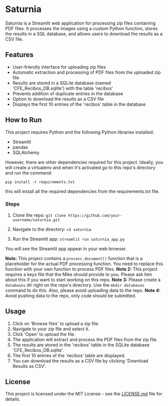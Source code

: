# Saturnia

Saturnia is a Streamlit web application for processing zip files containing PDF files. It processes the images using a custom Python function, stores the results in a SQL database, and allows users to download the results as a CSV file.

## Features

- User-friendly interface for uploading zip files
- Automatic extraction and processing of PDF files from the uploaded zip file
- Results are stored in a SQLite database (named 'CFE_Recibos_DB.sqlite') with the table 'recibos'
- Prevents addition of duplicate entries in the database
- Option to download the results as a CSV file
- Displays the first 10 entries of the 'recibos' table in the database

## How to Run

This project requires Python and the following Python libraries installed:

- Streamlit
- pandas
- SQLAlchemy

However, there are other dependencies required for this project. Ideally, you will create a virtualenv and when it's activated go to this repo's 
directory and run the command:

`pip install -r requirements.txt`

this will install all the required dependencies from the requirements.txt file.

### Steps

1. Clone the repo:
    `git clone https://github.com/your-username/saturnia.git`

2. Navigate to the directory:
    `cd saturnia`

3. Run the Streamlit app:
    `streamlit run saturnia_app.py`

You will see the Streamlit app appear in your web browser.

**Note:** This project contains a `process_document()` function that is a placeholder for the actual PDF processing function. You need to replace this function with your own function to process PDF files. 
**Note 2:** This project requires a keys file that the Mike should provide to you. Please ask him about this if you want to start working on this repo. 
**Note 3:** Please create a `databases` dir right on the repo's directory.  Use the `mkdir databases` command to do this. Also, please avoid uploading data to the repo.
**Note 4:** Avoid pushing data to the repo, only code should be submitted. 

## Usage

1. Click on 'Browse files' to upload a zip file.
2. Navigate to your zip file and select it.
3. Click 'Open' to upload the file.
4. The application will extract and process the PDF files from the zip file.
5. The results are stored in the 'recibos' table in the SQLite database 'CFE_Recibos_DB.sqlite'.
6. The first 10 entries of the 'recibos' table are displayed.
7. You can download the results as a CSV file by clicking 'Download Results as CSV'.

## License

This project is licensed under the MIT License - see the [LICENSE.md](LICENSE.md) file for details.
